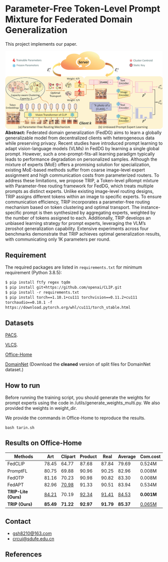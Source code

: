 # Parameter-Free Token-Level Prompt Mixture for Federated Domain Generalization

This project implements our paper.

 ![TRIP](/figs/f_TRIP.png)
**Abstract:** Federated domain generalization (FedDG) aims to learn a globally generalizable model from decentralized clients with heterogeneous data while preserving privacy. Recent studies have introduced prompt learning to adapt vision-language models (VLMs) in FedDG by learning a single global prompt. However,
such a one-prompt-fits-all learning paradigm typically leads to performance degradation on personalized samples. Although the mixture of experts (MoE) offers a promising solution for specialization, existing MoE-based methods suffer from coarse image-level expert assignment and high communication costs from parameterized routers. To address these limitations, we propose TRIP, a Token-level pRompt mIxture with Parameter-free routing framework for FedDG, which treats multiple prompts as distinct experts. Unlike existing image-level routing designs, TRIP assigns different tokens within an image to specific experts. To ensure communication efficiency, TRIP incorporates a parameter-free routing mechanism based on token clustering and optimal transport. The instance-specific prompt is then synthesized by aggregating experts, weighted by the number of tokens assigned to each. Additionally, TRIP develops an unbiased
learning strategy for prompt experts, leveraging the VLM’s zeroshot generalization capability. Extensive experiments across four benchmarks demonstrate that TRIP achieves optimal generalization results, with communicating only 1K parameters per round.  

## Requirement

The required packages are listed in `requirements.txt` for minimum requirement (Python 3.8.5):

```
$ pip install ftfy regex tqdm
$ pip install git+https://github.com/openai/CLIP.git
$ pip install -r requirements.txt
$ pip install torch==1.10.1+cu111 torchvision==0.11.2+cu111 torchaudio==0.10.1 -f https://download.pytorch.org/whl/cu111/torch_stable.html
```

## Datasets

[
PACS](https://wjdcloud.blob.core.windows.net/dataset/PACS.zip).

[VLCS](https://wjdcloud.blob.core.windows.net/dataset/VLCS/VLCS.zip).

[Office-Home](https://wjdcloud.blob.core.windows.net/dataset/OfficeHome.zip)

[DomainNet](https://ai.bu.edu/M3SDA/)  (Download the **cleaned** version of split files  for DomainNet dataset.)

## How to run
Before running the training script, you should generate the  weights for prompt  experts  using the code in /utils/generate_weights_multi.py.
We also provided the weights in  weight_dir.

We provide the commands  in Office-Home to reproduce the results.

```shell
bash tarin.sh
```
## Results on Office-Home

| Methods              | Art          | Clipart      | Product      | Real         | Average      | Com.cost      |
| -------------------- | ------------ | ------------ | ------------ | ------------ | ------------ | ------------- |
| FedCLIP              | 78.45        | 64.77        | 87.68        | 87.84        | 79.69        | 0.524M        |
| PromptFL             | 80.75        | 69.88        | 90.96        | 90.25        | 82.96        | 0.008M        |
| FedOTP               | 81.16        | 70.23        | 90.98        | 90.82        | 83.30        | 0.008M        |
| FedAPT               | 82.96        | <u>70.98</u> | 91.33        | 90.51        | 83.94        | 0.534M        |
| **TRIP-Lite (Ours)** | <u>84.21</u> | 70.19        | <u>92.34</u> | <u>91.41</u> | <u>84.53</u> | **0.001M**    |
| **TRIP (Ours)**      | **85.49**    | **71.22**    | **92.97**    | **91.79**    | **85.37**    | <u>0.065M</u> |

## Contact

- gsh8210@163.com
- crcui@sdufe.edu.cn  

## References

```

```


